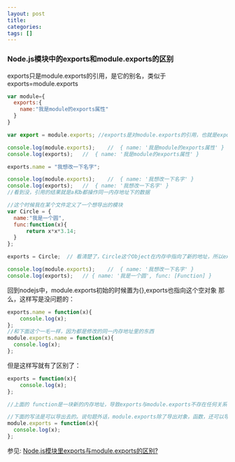 ```yaml
---
layout: post
title: 
categories: 
tags: []
---
```


### Node.js模块中的exports和module.exports的区别
exports只是module.exports的引用，是它的别名，类似于exports=module.exports
```js
var module={
  exports:{
    name:"我是module的exports属性"
  }
}

var export = module.exports; //exports是对module.exports的引用，也就是exports现在指向的内存地址和module.exports指向的内存地址是一样的

console.log(module.exports);    //  { name: '我是module的exports属性' }
console.log(exports);   //  { name: '我是module的exports属性' }

exports.name = "我想改一下名字";

console.log(module.exports);    //  { name: '我想改一下名字' }
console.log(exports);   //  { name: '我想改一下名字' }
//看到没，引用的结果就是a和b都操作同一内存地址下的数据

//这个时候我在某个文件定义了一个想导出的模块
var Circle = {
  name:"我是一个圆",
  func:function(x){
      return x*x*3.14;
  }
};

exports = Circle;  // 看清楚了，Circle这个Object在内存中指向了新的地址，所以exports也指向了这个新的地址，和原来的地址没有半毛钱关系了

console.log(module.exports);    //  { name: '我想改一下名字' }
console.log(exports);   // { name: '我是一个圆', func: [Function] }
```
回到nodejs中，module.exports初始的时候置为{},exports也指向这个空对象
那么，这样写是没问题的：
```js
exports.name = function(x){
    console.log(x);
};
//和下面这个一毛一样，因为都是修改的同一内存地址里的东西
module.exports.name = function(x){
  console.log(x);
};

```
但是这样写就有了区别了：
```js
exports = function(x){
    console.log(x);
};

//上面的 function是一块新的内存地址，导致exports与module.exports不存在任何关系，而require方能看到的只有module.exports这个对象，看不到exports对象，所以这样写是导不出去的

//下面的写法是可以导出去的。说句题外话，module.exports除了导出对象，函数，还可以导出所有的类型，比如字符串、数值等
module.exports = function(x){
  console.log(x);
};
```

参见: [Node.js模块里exports与module.exports的区别?](https://www.zhihu.com/question/26621212)